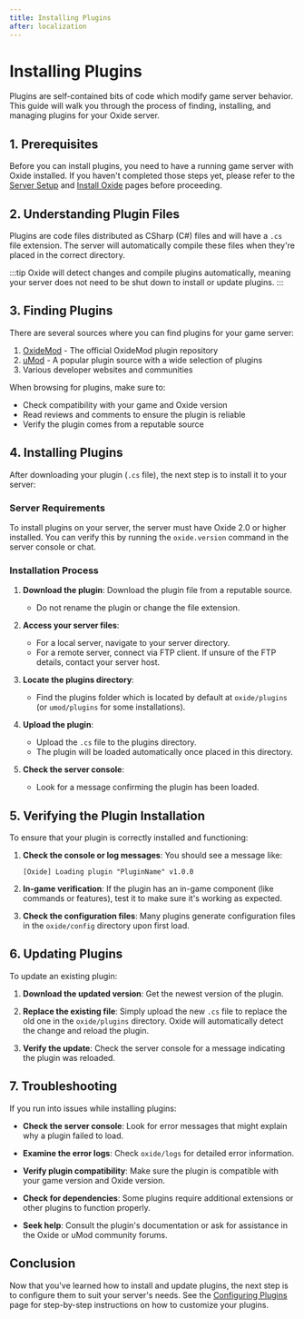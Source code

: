 ```yaml
---
title: Installing Plugins
after: localization
---
```


# Installing Plugins

Plugins are self-contained bits of code which modify game server behavior. This guide will walk you through the process of finding, installing, and managing plugins for your Oxide server.

## 1. Prerequisites

Before you can install plugins, you need to have a running game server with Oxide installed. If you haven't completed those steps yet, please refer to the [Server Setup](setup-server) and [Install Oxide](install-oxide) pages before proceeding.

## 2. Understanding Plugin Files

Plugins are code files distributed as CSharp (C#) files and will have a `.cs` file extension. The server will automatically compile these files when they're placed in the correct directory.

:::tip
Oxide will detect changes and compile plugins automatically, meaning your server does not need to be shut down to install or update plugins.
:::

## 3. Finding Plugins

There are several sources where you can find plugins for your game server:

1. [OxideMod](https://oxidemod.org) - The official OxideMod plugin repository
2. [uMod](https://umod.org) - A popular plugin source with a wide selection of plugins
3. Various developer websites and communities

When browsing for plugins, make sure to:
- Check compatibility with your game and Oxide version
- Read reviews and comments to ensure the plugin is reliable
- Verify the plugin comes from a reputable source

## 4. Installing Plugins

After downloading your plugin (`.cs` file), the next step is to install it to your server:

### Server Requirements

To install plugins on your server, the server must have Oxide 2.0 or higher installed. You can verify this by running the `oxide.version` command in the server console or chat.

### Installation Process

1. **Download the plugin**: Download the plugin file from a reputable source.
   - Do not rename the plugin or change the file extension.

2. **Access your server files**: 
   - For a local server, navigate to your server directory.
   - For a remote server, connect via FTP client. If unsure of the FTP details, contact your server host.

3. **Locate the plugins directory**: 
   - Find the plugins folder which is located by default at `oxide/plugins` (or `umod/plugins` for some installations).

4. **Upload the plugin**: 
   - Upload the `.cs` file to the plugins directory.
   - The plugin will be loaded automatically once placed in this directory.

5. **Check the server console**: 
   - Look for a message confirming the plugin has been loaded.

## 5. Verifying the Plugin Installation

To ensure that your plugin is correctly installed and functioning:

1. **Check the console or log messages**: You should see a message like:
   ```
   [Oxide] Loading plugin "PluginName" v1.0.0
   ```

2. **In-game verification**: If the plugin has an in-game component (like commands or features), test it to make sure it's working as expected.

3. **Check the configuration files**: Many plugins generate configuration files in the `oxide/config` directory upon first load.

## 6. Updating Plugins

To update an existing plugin:

1. **Download the updated version**: Get the newest version of the plugin.

2. **Replace the existing file**: Simply upload the new `.cs` file to replace the old one in the `oxide/plugins` directory. Oxide will automatically detect the change and reload the plugin.

3. **Verify the update**: Check the server console for a message indicating the plugin was reloaded.

## 7. Troubleshooting

If you run into issues while installing plugins:

- **Check the server console**: Look for error messages that might explain why a plugin failed to load.

- **Examine the error logs**: Check `oxide/logs` for detailed error information.

- **Verify plugin compatibility**: Make sure the plugin is compatible with your game version and Oxide version.

- **Check for dependencies**: Some plugins require additional extensions or other plugins to function properly.

- **Seek help**: Consult the plugin's documentation or ask for assistance in the Oxide or uMod community forums.

## Conclusion

Now that you've learned how to install and update plugins, the next step is to configure them to suit your server's needs. See the [Configuring Plugins](configure-plugins) page for step-by-step instructions on how to customize your plugins.